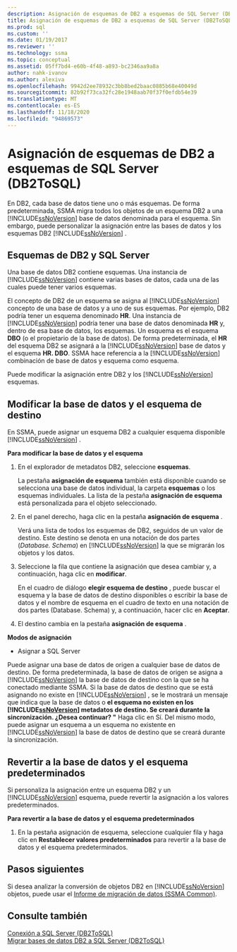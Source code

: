 ```yaml
---
description: Asignación de esquemas de DB2 a esquemas de SQL Server (DB2ToSQL)
title: Asignación de esquemas de DB2 a esquemas de SQL Server (DB2ToSQL) | Microsoft Docs
ms.prod: sql
ms.custom: ''
ms.date: 01/19/2017
ms.reviewer: ''
ms.technology: ssma
ms.topic: conceptual
ms.assetid: 05ff7bd4-e60b-4f48-a893-bc2346aa9a8a
author: nahk-ivanov
ms.author: alexiva
ms.openlocfilehash: 9942d2ee78932c3bb8bed2baac0885b68e40049d
ms.sourcegitcommit: 82b92f73ca32fc28e1948aab70f37f0efdb54e39
ms.translationtype: MT
ms.contentlocale: es-ES
ms.lasthandoff: 11/18/2020
ms.locfileid: "94869573"
---
```

# <a name="mapping-db2-schemas-to-sql-server-schemas-db2tosql"></a>Asignación de esquemas de DB2 a esquemas de SQL Server (DB2ToSQL)
En DB2, cada base de datos tiene uno o más esquemas. De forma predeterminada, SSMA migra todos los objetos de un esquema DB2 a una [!INCLUDE[ssNoVersion](../../includes/ssnoversion-md.md)] base de datos denominada para el esquema. Sin embargo, puede personalizar la asignación entre las bases de datos y los esquemas DB2 [!INCLUDE[ssNoVersion](../../includes/ssnoversion-md.md)] .  
  
## <a name="db2-and-sql-server-schemas"></a>Esquemas de DB2 y SQL Server  
Una base de datos DB2 contiene esquemas. Una instancia de [!INCLUDE[ssNoVersion](../../includes/ssnoversion-md.md)] contiene varias bases de datos, cada una de las cuales puede tener varios esquemas.  
  
El concepto de DB2 de un esquema se asigna al [!INCLUDE[ssNoVersion](../../includes/ssnoversion-md.md)] concepto de una base de datos y a uno de sus esquemas. Por ejemplo, DB2 podría tener un esquema denominado **HR**. Una instancia de [!INCLUDE[ssNoVersion](../../includes/ssnoversion-md.md)] podría tener una base de datos denominada **HR** y, dentro de esa base de datos, los esquemas. Un esquema es el esquema **DBO** (o el propietario de la base de datos). De forma predeterminada, el **HR** del esquema DB2 se asignará a la [!INCLUDE[ssNoVersion](../../includes/ssnoversion-md.md)] base de datos y el esquema **HR. DBO**. SSMA hace referencia a la [!INCLUDE[ssNoVersion](../../includes/ssnoversion-md.md)] combinación de base de datos y esquema como esquema.  
  
Puede modificar la asignación entre DB2 y los [!INCLUDE[ssNoVersion](../../includes/ssnoversion-md.md)] esquemas.  
  
## <a name="modifying-the-target-database-and-schema"></a>Modificar la base de datos y el esquema de destino  
En SSMA, puede asignar un esquema DB2 a cualquier esquema disponible [!INCLUDE[ssNoVersion](../../includes/ssnoversion-md.md)] .  
  
**Para modificar la base de datos y el esquema**  
  
1.  En el explorador de metadatos DB2, seleccione **esquemas**.  
  
    La pestaña **asignación de esquema** también está disponible cuando se selecciona una base de datos individual, la carpeta **esquemas** o los esquemas individuales. La lista de la pestaña **asignación de esquema** está personalizada para el objeto seleccionado.  
  
2.  En el panel derecho, haga clic en la pestaña **asignación de esquema** .  
  
    Verá una lista de todos los esquemas de DB2, seguidos de un valor de destino. Este destino se denota en una notación de dos partes (*Database. Schema*) en [!INCLUDE[ssNoVersion](../../includes/ssnoversion-md.md)] la que se migrarán los objetos y los datos.  
  
3.  Seleccione la fila que contiene la asignación que desea cambiar y, a continuación, haga clic en **modificar**.  
  
    En el cuadro de diálogo **elegir esquema de destino** , puede buscar el esquema y la base de datos de destino disponibles o escribir la base de datos y el nombre de esquema en el cuadro de texto en una notación de dos partes (Database. Schema) y, a continuación, hacer clic en **Aceptar**.  
  
4.  El destino cambia en la pestaña **asignación de esquema** .  
  
**Modos de asignación**  
  
-   Asignar a SQL Server  
  
Puede asignar una base de datos de origen a cualquier base de datos de destino. De forma predeterminada, la base de datos de origen se asigna a [!INCLUDE[ssNoVersion](../../includes/ssnoversion-md.md)] la base de datos de destino con la que se ha conectado mediante SSMA. Si la base de datos de destino que se está asignando no existe en [!INCLUDE[ssNoVersion](../../includes/ssnoversion-md.md)] , se le mostrará un mensaje que indica que la base de datos o **el esquema no existen en los [!INCLUDE[ssNoVersion](../../includes/ssnoversion-md.md)] metadatos de destino. Se creará durante la sincronización. ¿Desea continuar? "** Haga clic en Sí. Del mismo modo, puede asignar un esquema a un esquema no existente en [!INCLUDE[ssNoVersion](../../includes/ssnoversion-md.md)] la base de datos de destino que se creará durante la sincronización.  
  
## <a name="reverting-to-the-default-database-and-schema"></a>Revertir a la base de datos y el esquema predeterminados  
Si personaliza la asignación entre un esquema DB2 y un [!INCLUDE[ssNoVersion](../../includes/ssnoversion-md.md)] esquema, puede revertir la asignación a los valores predeterminados.  
  
**Para revertir a la base de datos y el esquema predeterminados**  
  
1.  En la pestaña asignación de esquema, seleccione cualquier fila y haga clic en **Restablecer valores predeterminados** para revertir a la base de datos y el esquema predeterminados.  
  
## <a name="next-steps"></a>Pasos siguientes  
Si desea analizar la conversión de objetos DB2 en [!INCLUDE[ssNoVersion](../../includes/ssnoversion-md.md)] objetos, puede usar el [Informe de migración de datos (SSMA Common)](../sybase/data-migration-report-sybasetosql.md).  
  
## <a name="see-also"></a>Consulte también  
[Conexión a SQL Server &#40;DB2ToSQL&#41;](../../ssma/db2/connecting-to-sql-server-db2tosql.md)  
[Migrar bases de datos DB2 a SQL Server &#40;DB2ToSQL&#41;](../../ssma/db2/migrating-db2-databases-to-sql-server-db2tosql.md)  
